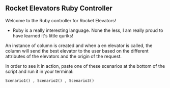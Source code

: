 ## Rocket Elevators Ruby Controller

Welcome to the Ruby controller for Rocket Elevators! 

- Ruby is a really interesting language. None the less, I am really proud to have learned it's little quriks!


An instance of column is created and when a en elevator is called, the column will send the best elevator to the user based on the different attributes of the elevators and the origin of the request.

In order to see it in action, paste one of these scenarios at the bottom of the script and run it in your terminal:

```
Scenario1() , Scenario2() , Scenario3()
```